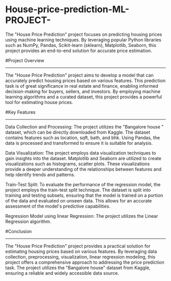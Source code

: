 # House-price-prediction-ML-PROJECT-
The "House Price Prediction" project focuses on predicting housing prices using machine learning techniques. By leveraging popular Python libraries such as NumPy, Pandas, Scikit-learn (sklearn), Matplotlib, Seaborn, this project provides an end-to-end solution for accurate price estimation.

#Project Overview 
____________________________________________________________________________________________________________________________________________________________________
The "House Price Prediction" project aims to develop a model that can accurately predict housing prices based on various features. This prediction task is of great significance in real estate and finance, enabling informed decision-making for buyers, sellers, and investors. By employing machine learning algorithms and a curated dataset, this project provides a powerful tool for estimating house prices.

#Key Features
__________________________________________________________________________________________________________________________________________________________________
Data Collection and Processing: The project utilizes the "Bangalore house " dataset, which can be directly downloaded from Kaggle. The dataset contains features such as location, sqft, bath, and bhk. Using Pandas, the data is processed and transformed to ensure it is suitable for analysis.

Data Visualization: The project employs data visualization techniques to gain insights into the dataset. Matplotlib and Seaborn are utilized to create visualizations such as histograms, scatter plots. These visualizations provide a deeper understanding of the relationships between features and help identify trends and patterns.

Train-Test Split: To evaluate the performance of the regression model, the project employs the train-test split technique. The dataset is split into training and testing subsets, ensuring that the model is trained on a portion of the data and evaluated on unseen data. This allows for an accurate assessment of the model's predictive capabilities.

Regression Model using linear Regression: The project utilizes the Linear Regression algorithm. 

#Conclusion
____________________________________________________________________________________________________________________________________________________________________
The "House Price Prediction" project provides a practical solution for estimating housing prices based on various features. By leveraging data collection, preprocessing, visualization, linear regression modeling, this project offers a comprehensive approach to addressing the price prediction task. The project utilizes the "Bangalore house" dataset from Kaggle, ensuring a reliable and widely accessible data source.
